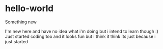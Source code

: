 # hello-world
Something new

I'm new here and have no idea what i'm doing but i intend to learn though :)
Just started coding too and it looks fun but i think it think its just because i just started
